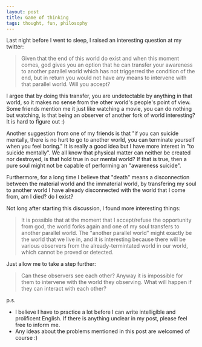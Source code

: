```yaml
---
layout: post
title: Game of thinking
tags: thought, fun, philosophy
---
```


Last night before I went to sleep, I raised an interesting question at my twitter: 

> Given that the end of this world do exist and when this moment comes, god gives you an option that he can transfer your awareness to another parallel world which has not triggerred the condition of the end, but in return you would not have any means to intervene with that parallel world. Will you accept?

I argee that by doing this transfer, you are undetectable by anything in that world, so it makes no sense from the other world\'s people\'s point of view. Some friends mention me it just like watching a movie, you can do nothing but watching, is that being an observer of another fork of world interesting? It is hard to figure out :)

Another suggestion from one of my friends is that "if you can suicide mentally, there is no hurt to go to another world, you can terminate yourself when you feel boring."
It is really a good idea but I have more interest in "to suicide mentally". 
We all know that physical matter can neither be created nor destroyed,
is that hold true in our mental world? 
If that is true, then a pure soul might not be capable of 
performing an "awareness suicide".

Furthermore, for a long time I believe that "death" means a disconnection 
between the material world and the immaterial world, by transfering my soul
to another world I have already disconnected with the world that I come from,
am I died? do I exist?

Not long after starting this discussion, I found more interesting things:

> It is possible that at the moment that I accept/refuse the opportunity from god, the world forks again and one of my soul transfers to another parallel world. The "another parallel world" might exactly be the world that we live in, and it is interesting because there will be various observers from the already-termintated world in our world, which cannot be proved or detected.

Just allow me to take a step further:

> Can these observers see each other? Anyway it is impossible for them to intervene with the world they observing. What will happen if they can interact with each other?

p.s. 

* I believe I have to practice a lot before I can write intelligible and prolificent English. If there is anything unclear in my post, please feel free to inform me.
* Any ideas about the problems mentioned in this post are welcomed of course :)
